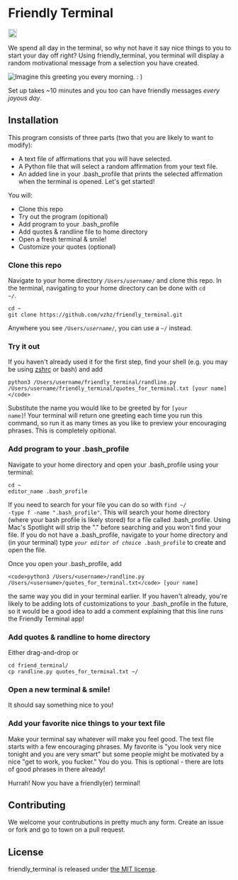 # Friendly Terminal
<a href='http://www.recurse.com' title='Made with love at the Recurse Center'><img src='https://cloud.githubusercontent.com/assets/2883345/11325206/336ea5f4-9150-11e5-9e90-d86ad31993d8.png' height='20px'/></a>

We spend all day in the terminal, so why not have it say nice things to you to start your day off right?  Using friendly_terminal, you terminal will display a random motivational message from a selection you have created.

![Imagine this greeting you every morning. : )](https://github.com/vzhz/friendly_terminal/blob/master/friendly_terminal_preview.png)

Set up takes ~10 minutes and you too can have friendly messages *every joyous day*.

## Installation
This program consists of three parts (two that you are likely to want to modify):
- A text file of affirmations that you will have selected.
- A Python file that will select a random affirmation from your text file.
- An added line in your .bash_profile that prints the selected affirmation when the terminal is opened.
Let's get started!

You will:
- Clone this repo
- Try out the program (opitional)
- Add program to your .bash_profile
- Add quotes & randline file to home directory
- Open a fresh terminal & smile!
- Customize your quotes (optional)

### Clone this repo
Navigate to your home directory <code>/Users/*username*/</code> and clone this repo. In the terminal, navigating to your home directory can be done with <code>cd ~/</code>.
```
cd ~
git clone https://github.com/vzhz/friendly_terminal.git
```
Anywhere you see <code>/Users/*username*/</code>, you can use a <code>~/</code> instead.

### Try it out
If you haven't already used it for the first step, find your shell (e.g. you may be using [zshrc]() or bash) and add 
```
python3 /Users/username/friendly_terminal/randline.py /Users/username/friendly_terminal/quotes_for_terminal.txt [your name]</code>
```
Substitute the name you would like to be greeted by for <code>[your name]</code>!
Your terminal will return one greeting each time you run this command, so run it as many times as you like to preview your encouraging phrases. This is completely opitional.

### Add program to your .bash_profile
Navigate to your home directory and open your .bash_profile using your terminal:
```
cd ~
editor_name .bash_profile
```

If you need to search for your file you can do so with <code>find ~/ -type f -name ".bash_profile"</code>. This will search your home directory (where your bash profile is likely stored) for a file called .bash_profile.  Using Mac's Spotlight will strip the "." before searching and you won't find your file.
If you do not have a .bash_profile, navigate to your home directory and (in your terminal) type <code>*your editor of choice* .bash_profile</code> to create and open the file.

Once you open your .bash_profile, add 
```
<code>python3 /Users/<username>/randline.py /Users/<username>/quotes_for_terminal.txt</code> [your name]
```
the same way you did in your terminal earlier. If you haven't already, you're likely to be adding lots of customizations to your .bash_profile in the future, so it would be a good idea to add a comment explaining that this line runs the Friendly Terminal app!

### Add quotes & randline to home directory
Either drag-and-drop or
```
cd friend_terminal/
cp randline.py quotes_for_terminal.txt ~/
```

### Open a new terminal & smile!
It should say something nice to you!

### Add your favorite nice things to your text file
Make your terminal say whatever will make you feel good. The text file starts with a few encouraging phrases. My favorite is "you look very nice tonight and you are very smart" but some people might be motivated by a nice "get to work, you fucker."  You do you. This is optional - there are lots of good phrases in there already!

Hurrah! Now you have a friendly(er) terminal!  

## Contributing
We welcome your contrubutions in pretty much any form.  Create an issue or fork and go to town on a pull request.

## License
friendly_terminal is released under [the MIT license](https://github.com/vzhz/friendly_terminal/blob/master/LICENSE.txt).
